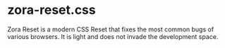 # zora-reset.css
Zora Reset is a modern CSS Reset that fixes the most common bugs of various browsers. It is light and does not invade the development space.
